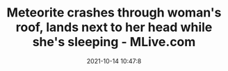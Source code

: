 ---
"title": "Meteorite crashes through woman's roof, lands next to her head while she's sleeping - MLive.com"
"date": "2021-10-14 10:47:8"
"feed_name": "GOOGLENEWSCONSTRUCTION"
"feed_website": "https://news.google.com/search?q=construction%2Bincident&hl=en-US&gl=US&ceid=US:en"
"feed_rss": "https://news.google.com/rss/search?q=construction%2Bincident&hl=en-US&gl=US&ceid=US:en"
"link": "https://www.mlive.com/news/2021/10/meteorite-crashes-through-womans-roof-lands-next-to-her-head-while-shes-sleeping.html"
"source": "{'href': 'https://www.mlive.com', 'title': 'MLive.com'}"
"file": "_posts/2021-1-1-d0fa52f6986aeee0e613a815dca359b2a5247f41.md"
"accident": "0"
"drilling": "0"
"dead": "0"
"injured": "0"
"arrested": "0"
"place": "unknown place"
"where": "unknown site"
"causes": "unknown"
"place_uri": "unknown place"
---